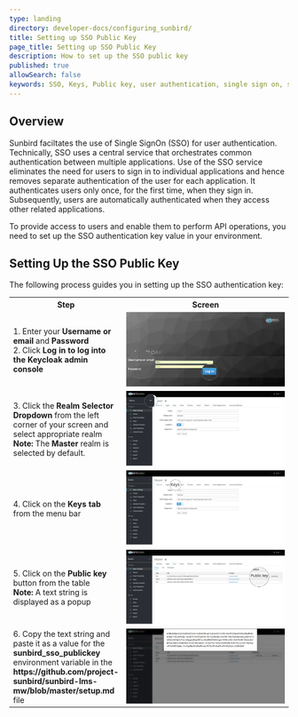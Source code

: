```yaml
---
type: landing
directory: developer-docs/configuring_sunbird/
title: Setting up SSO Public Key
page_title: Setting up SSO Public Key 
description: How to set up the SSO public key
published: true
allowSearch: false
keywords: SSO, Keys, Public key, user authentication, single sign on, single signon, singlesignon, sign in
---
```

## Overview

Sunbird faciltates the use of Single SignOn (SSO) for user authentication. Technically, SSO uses a central service that orchestrates common authentication between multiple applications. Use of the SSO service eliminates the need for users to sign in to individual applications and hence removes separate authentication of the user for each application. It authenticates users only once, for the first time, when they sign in. Subsequently, users are automatically authenticated when they access other related applications. 

To provide access to users and enable them to perform API operations, you need to set up the SSO authentication key value in your environment. 

## Setting Up the SSO Public Key

The following process guides you in setting up the SSO authentication key:

<table>
  <tr>
    <th style="width:35%;">Step
    </th>
    <th style="width:65%;">Screen
    </th>
  </tr>
  <tr>
  <td> 1. Enter your <b>Username or email</b> and <b>Password</b>
    <br>2. Click <b>Log in<b> to log into the Keycloak admin console
  </td>
  <td><img src="pages\developer-docs\configuring_sunbird\images\keycloak_login.png"></td>
  </tr>
    <tr>
    <td> 
    3. Click the <b>Realm Selector Dropdown</b> from the left corner of your screen and select appropriate realm <br>
      <b>Note:</b> The <b>Master</b> realm is selected by default.
     </td>
      <td><img src="pages\developer-docs\configuring_sunbird\images\realm_select.png"></td>
    </tr>
    <tr>
    <td> 
   4. Click on the <b>Keys tab</b> from the menu bar
     </td>
      <td><img src="pages\developer-docs\configuring_sunbird\images\select_key_tab.png"></td>
    </tr>
    <tr>
    <td> 
      5. Click on the <b>Public key</b> button from the table<br>
        <b>Note:</b> A text string is displayed as a popup 
    </td>
    <td>
      <img src="pages\developer-docs\configuring_sunbird\images\public_key_btn.png">
    </td>
    </tr>
    <tr>
    <td> 6. Copy the text string and paste it as a value for the <b>sunbird_sso_publickey</b> environment variable in the <b>https://github.com/project-sunbird/sunbird-lms-mw/blob/master/setup.md</b> file 
     </td>
     <td><img src="pages\developer-docs\configuring_sunbird\images\copy_token.png"></td>
    </tr>
</table>
